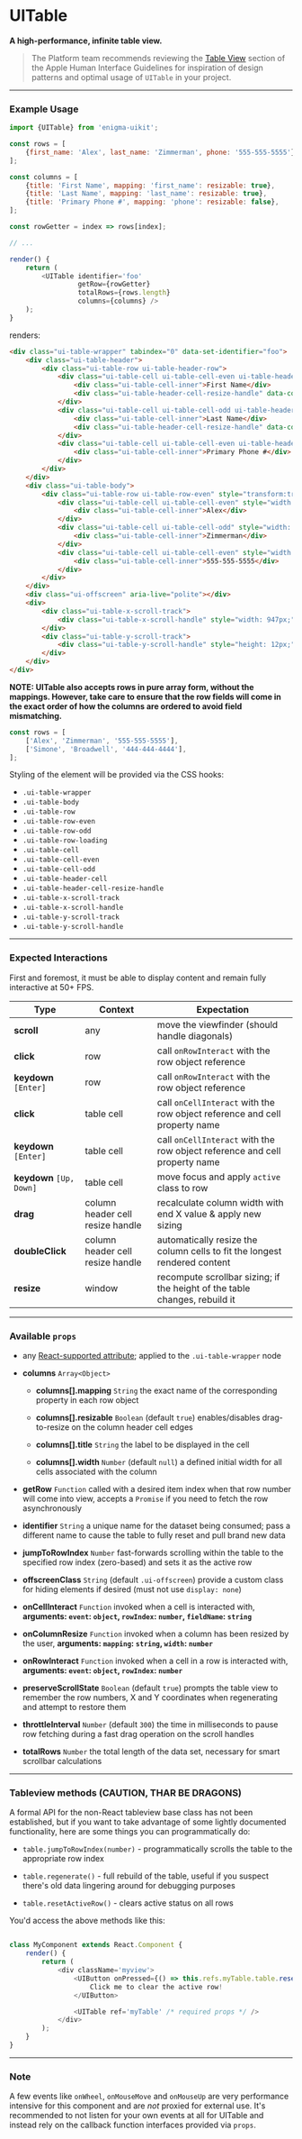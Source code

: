 # UITable
__A high-performance, infinite table view.__

> The Platform team recommends reviewing the [Table View](https://developer.apple.com/library/mac/documentation/UserExperience/Conceptual/OSXHIGuidelines/ControlsView.html#//apple_ref/doc/uid/20000957-CH52-SW4) section of the Apple Human Interface Guidelines for inspiration of design patterns and optimal usage of `UITable` in your project.

---

### Example Usage

```js
import {UITable} from 'enigma-uikit';

const rows = [
    {first_name: 'Alex', last_name: 'Zimmerman', phone: '555-555-5555'},
];

const columns = [
    {title: 'First Name', mapping: 'first_name': resizable: true},
    {title: 'Last Name', mapping: 'last_name': resizable: true},
    {title: 'Primary Phone #', mapping: 'phone': resizable: false},
];

const rowGetter = index => rows[index];

// ...

render() {
    return (
        <UITable identifier='foo'
                 getRow={rowGetter}
                 totalRows={rows.length}
                 columns={columns} />
    );
}
```
renders:
```html
<div class="ui-table-wrapper" tabindex="0" data-set-identifier="foo">
    <div class="ui-table-header">
        <div class="ui-table-row ui-table-header-row">
            <div class="ui-table-cell ui-table-cell-even ui-table-header-cell" title="First Name" style="width:75px;">
                <div class="ui-table-cell-inner">First Name</div>
                <div class="ui-table-header-cell-resize-handle" data-column-index="0"></div>
            </div>
            <div class="ui-table-cell ui-table-cell-odd ui-table-header-cell" title="Last Name" style="width:100px;">
                <div class="ui-table-cell-inner">Last Name</div>
                <div class="ui-table-header-cell-resize-handle" data-column-index="1"></div>
            </div>
            <div class="ui-table-cell ui-table-cell-even ui-table-header-cell" title="Primary Phone #" style="width:143px;">
                <div class="ui-table-cell-inner">Primary Phone #</div>
            </div>
        </div>
    </div>
    <div class="ui-table-body">
        <div class="ui-table-row ui-table-row-even" style="transform:translate3d(0px, 0px, 0px);">
            <div class="ui-table-cell ui-table-cell-even" style="width: 75px;">
                <div class="ui-table-cell-inner">Alex</div>
            </div>
            <div class="ui-table-cell ui-table-cell-odd" style="width: 100px;">
                <div class="ui-table-cell-inner">Zimmerman</div>
            </div>
            <div class="ui-table-cell ui-table-cell-even" style="width: 143px;">
                <div class="ui-table-cell-inner">555-555-5555</div>
            </div>
        </div>
    </div>
    <div class="ui-offscreen" aria-live="polite"></div>
    <div>
        <div class="ui-table-x-scroll-track">
            <div class="ui-table-x-scroll-handle" style="width: 947px;"></div>
        </div>
        <div class="ui-table-y-scroll-track">
            <div class="ui-table-y-scroll-handle" style="height: 12px;"></div>
        </div>
    </div>
</div>
```

__NOTE: UITable also accepts rows in pure array form, without the mappings. However, take care to ensure that the row fields will come in the exact order of how the columns are ordered to avoid field mismatching.__

```js
const rows = [
    ['Alex', 'Zimmerman', '555-555-5555'],
    ['Simone', 'Broadwell', '444-444-4444'],
];
```

Styling of the element will be provided via the CSS hooks:

- `.ui-table-wrapper`
- `.ui-table-body`
- `.ui-table-row`
- `.ui-table-row-even`
- `.ui-table-row-odd`
- `.ui-table-row-loading`
- `.ui-table-cell`
- `.ui-table-cell-even`
- `.ui-table-cell-odd`
- `.ui-table-header-cell`
- `.ui-table-header-cell-resize-handle`
- `.ui-table-x-scroll-track`
- `.ui-table-x-scroll-handle`
- `.ui-table-y-scroll-track`
- `.ui-table-y-scroll-handle`

---

### Expected Interactions

First and foremost, it must be able to display content and remain fully interactive at 50+ FPS.

Type | Context | Expectation
---- | ------- | -----------
__scroll__ | any | move the viewfinder (should handle diagonals)
__click__ | row | call `onRowInteract` with the row object reference
__keydown__ `[Enter]` | row | call `onRowInteract` with the row object reference
__click__ | table cell | call `onCellInteract` with the row object reference and cell property name
__keydown__ `[Enter]` | table cell | call `onCellInteract` with the row object reference and cell property name
__keydown__ `[Up, Down]` | table cell | move focus and apply `active` class to row
__drag__ | column header cell resize handle | recalculate column width with end X value & apply new sizing
__doubleClick__ | column header cell resize handle | automatically resize the column cells to fit the longest rendered content
__resize__ | window | recompute scrollbar sizing; if the height of the table changes, rebuild it

---

### Available `props`
- any [React-supported attribute](https://facebook.github.io/react/docs/tags-and-attributes.html#html-attributes); applied to the `.ui-table-wrapper` node

- __columns__ `Array<Object>`
    - __columns[].mapping__ `String`
      the exact name of the corresponding property in each row object

    - __columns[].resizable__ `Boolean`
      (default `true`) enables/disables drag-to-resize on the column header cell edges

    - __columns[].title__ `String`
      the label to be displayed in the cell

    - __columns[].width__ `Number`
      (default `null`) a defined initial width for all cells associated with the column

- __getRow__ `Function`
  called with a desired item index when that row number will come into view, accepts a `Promise` if you need to fetch the row asynchronously

- __identifier__ `String`
  a unique name for the dataset being consumed; pass a different name to cause the table to fully reset and pull brand new data

- __jumpToRowIndex__ `Number`
  fast-forwards scrolling within the table to the specified row index (zero-based) and sets it as the active row

- __offscreenClass__ `String`
  (default `.ui-offscreen`) provide a custom class for hiding elements if desired (must not use `display: none`)

- __onCellInteract__ `Function`
  invoked when a cell is interacted with, __arguments: `event`: `object`, `rowIndex`: `number`, `fieldName`: `string`__

- __onColumnResize__ `Function`
  invoked when a column has been resized by the user, __arguments: `mapping`: `string`, `width`: `number`__

- __onRowInteract__ `Function`
  invoked when a cell in a row is interacted with, __arguments: `event`: `object`, `rowIndex`: `number`__

- __preserveScrollState__ `Boolean`
  (default `true`) prompts the table view to remember the row numbers, X and Y coordinates when regenerating and attempt to restore them

- __throttleInterval__ `Number`
  (default `300`) the time in milliseconds to pause row fetching during a fast drag operation on the scroll handles

- __totalRows__ `Number`
  the total length of the data set, necessary for smart scrollbar calculations

---

### Tableview methods (CAUTION, THAR BE DRAGONS)

A formal API for the non-React tableview base class has not been established, but if you want to take advantage of some lightly documented functionality, here are some things you can programmatically do:

- `table.jumpToRowIndex(number)` - programmatically scrolls the table to the appropriate row index

- `table.regenerate()` - full rebuild of the table, useful if you suspect there's old data lingering around for debugging purposes

- `table.resetActiveRow()` - clears active status on all rows

You'd access the above methods like this:

```js

class MyComponent extends React.Component {
    render() {
        return (
            <div className='myview'>
                <UIButton onPressed={() => this.refs.myTable.table.resetActiveRow()}>
                    Click me to clear the active row!
                </UIButton>

                <UITable ref='myTable' /* required props */ />
            </div>
        );
    }
}
```

---

### Note

A few events like `onWheel`, `onMouseMove` and `onMouseUp` are very performance intensive for this component and are _not_ proxied for external use. It's recommended to not listen for your own events at all for UITable and instead rely on the callback function interfaces provided via `props`.
